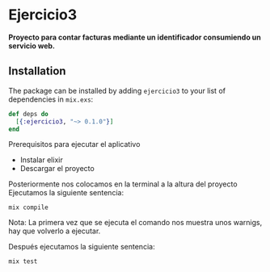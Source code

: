 # Ejercicio3

**Proyecto para contar facturas mediante un identificador consumiendo un servicio web.**

## Installation

The package can be installed
by adding `ejercicio3` to your list of dependencies in `mix.exs`:

```elixir
def deps do
  [{:ejercicio3, "~> 0.1.0"}]
end
```

Prerequisitos para ejecutar el aplicativo
- Instalar elixir
- Descargar el proyecto

Posteriormente nos colocamos en la terminal a la altura del proyecto
Ejecutamos la siguiente sentencia:

```
mix compile
```

Nota: La primera vez que se ejecuta el comando nos muestra unos warnigs, hay que volverlo a ejecutar.

Después ejecutamos la siguiente sentencia:
```
mix test
```

